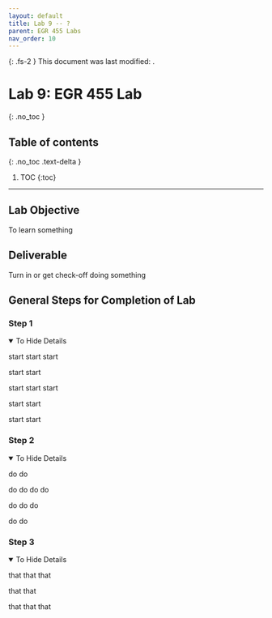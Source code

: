 ```yaml
---
layout: default
title: Lab 9 -- ?
parent: EGR 455 Labs
nav_order: 10
---
```


{: .fs-2 }
This document was last modified: <scr id="demo">.

<script>
let text = document.lastModified;
document.getElementById("demo").innerHTML = text;
site.last_edit_timestamp= text;
</script>

# Lab 9: EGR 455 Lab
{: .no_toc }

## Table of contents
{: .no_toc .text-delta }

1. TOC
{:toc}

---

## Lab Objective

To learn something

## Deliverable

Turn in or get check-off doing something

## General Steps for Completion of Lab

### Step 1
<details open markdown="block">
<summary>To Hide Details</summary>

start
start
start

start
start

start
start
start

start
start

start
start

</details>


### Step 2
<details open markdown="block">
<summary>To Hide Details</summary>

do
do

do
do
do
do

do
do
do

do
do
</details>

### Step 3
<details open markdown="block">
<summary>To Hide Details</summary>

that
that
that

that
that

that
that
that
</details>